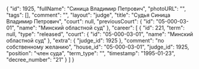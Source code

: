 {
    "id": 1925,
    "fullName": "Синица Владимир Петрович",
    "photoURL": "",
    "tags": [],
    "comment": "",
    "layout": "judge",
    "title": "Судья Синица Владимир Петрович",
    "court": null,
    "previousCourt": {
        "id": "05-000-03-01",
        "name": "Минский областной суд"
    },
    "career": [
        {
            "id": 221,
            "term": null,
            "type": "released",
            "court": {
                "id": "05-000-03-01",
                "name": "Минский областной суд"
            },
            "extra": {
                "judge_id": 1925
            },
            "comment": "по собственному желанию",
            "house_id": "05-000-03-01",
            "judge_id": 1925,
            "position": "член суда",
            "term_type": "",
            "timestamp": "1995-01-23",
            "decree_number": "21"
        }
    ]
}